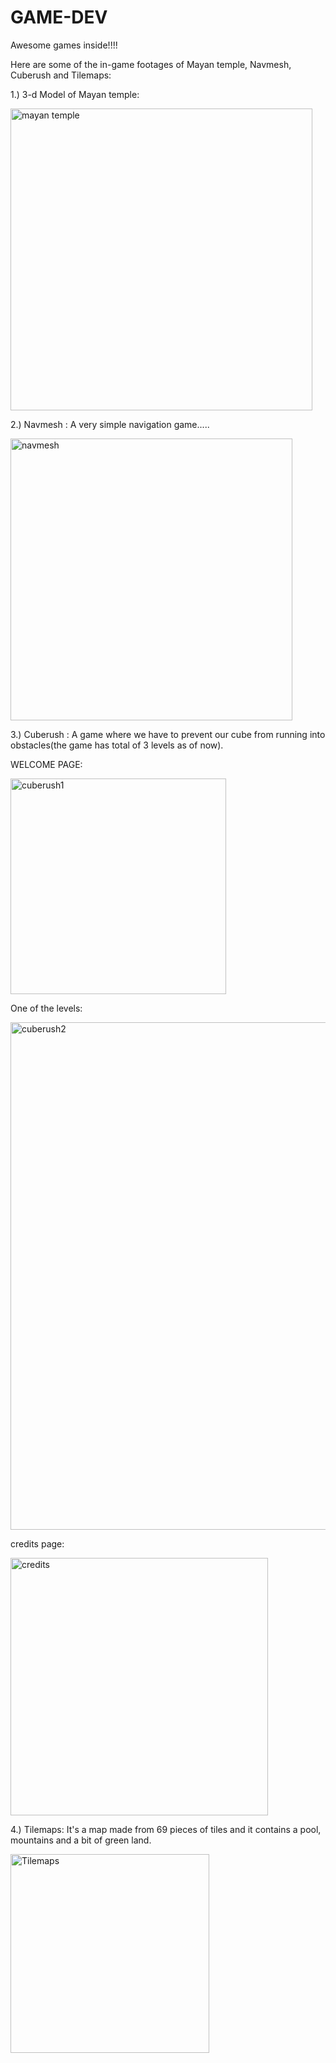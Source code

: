 # GAME-DEV
Awesome games inside!!!!

Here are some of the in-game footages of Mayan temple, Navmesh, Cuberush and Tilemaps:

1.) 3-d Model of Mayan temple: 


<img width="483" alt="mayan temple" src="https://user-images.githubusercontent.com/56968440/95654954-8d74cb00-0b21-11eb-836f-64e256f97abe.PNG">




2.) Navmesh : A very simple navigation game.....


<img width="451" alt="navmesh" src="https://user-images.githubusercontent.com/56968440/95655035-26a3e180-0b22-11eb-8240-8a8594131ff5.PNG">


3.) Cuberush : A game where we have to prevent our cube from running into obstacles(the game has total of 3 levels as of now).

WELCOME PAGE:  

<img width="345" alt="cuberush1" src="https://user-images.githubusercontent.com/56968440/95655100-9b771b80-0b22-11eb-89d8-8a8129c555b2.PNG">

One of the levels: 

<img width="812" alt="cuberush2" src="https://user-images.githubusercontent.com/56968440/95655241-7f27ae80-0b23-11eb-8b28-15e7f0e8d3bb.PNG">

credits page:

<img width="412" alt="credits" src="https://user-images.githubusercontent.com/56968440/95655307-eba2ad80-0b23-11eb-93d1-dae084c580ba.PNG">


4.) Tilemaps: It's a map made from 69 pieces of tiles and it contains a pool, mountains and a bit of green land.

<img width="318" alt="Tilemaps" src="https://user-images.githubusercontent.com/56968440/95655417-c3677e80-0b24-11eb-9dc7-4692f48d082d.PNG">



